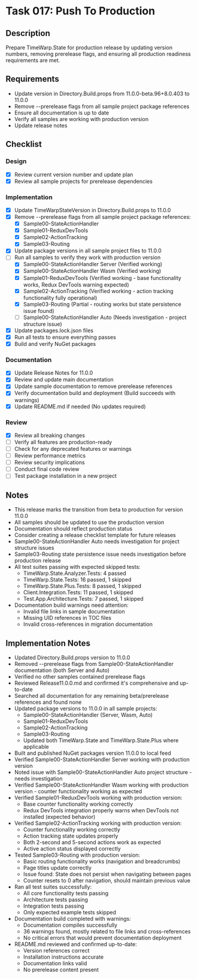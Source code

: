 # Task 017: Push To Production

## Description

Prepare TimeWarp.State for production release by updating version numbers, removing prerelease flags, and ensuring all production readiness requirements are met.

## Requirements

- Update version in Directory.Build.props from 11.0.0-beta.96+8.0.403 to 11.0.0
- Remove --prerelease flags from all sample project package references
- Ensure all documentation is up to date
- Verify all samples are working with production version
- Update release notes

## Checklist

### Design
- [x] Review current version number and update plan
- [x] Review all sample projects for prerelease dependencies

### Implementation
- [x] Update TimeWarpStateVersion in Directory.Build.props to 11.0.0
- [x] Remove --prerelease flags from all sample project package references:
  - [x] Sample00-StateActionHandler
  - [x] Sample01-ReduxDevTools
  - [x] Sample02-ActionTracking
  - [x] Sample03-Routing
- [x] Update package versions in all sample project files to 11.0.0
- [ ] Run all samples to verify they work with production version
  - [x] Sample00-StateActionHandler Server (Verified working)
  - [x] Sample00-StateActionHandler Wasm (Verified working)
  - [x] Sample01-ReduxDevTools (Verified working - base functionality works, Redux DevTools warning expected)
  - [x] Sample02-ActionTracking (Verified working - action tracking functionality fully operational)
  - [x] Sample03-Routing (Partial - routing works but state persistence issue found)
  - [ ] Sample00-StateActionHandler Auto (Needs investigation - project structure issue)
- [x] Update packages.lock.json files
- [x] Run all tests to ensure everything passes
- [x] Build and verify NuGet packages

### Documentation
- [x] Update Release Notes for 11.0.0
- [x] Review and update main documentation
- [x] Update sample documentation to remove prerelease references
- [x] Verify documentation build and deployment (Build succeeds with warnings)
- [x] Update README.md if needed (No updates required)

### Review
- [x] Review all breaking changes
- [ ] Verify all features are production-ready
- [ ] Check for any deprecated features or warnings
- [ ] Review performance metrics
- [ ] Review security implications
- [ ] Conduct final code review
- [ ] Test package installation in a new project

## Notes

- This release marks the transition from beta to production for version 11.0.0
- All samples should be updated to use the production version
- Documentation should reflect production status
- Consider creating a release checklist template for future releases
- Sample00-StateActionHandler Auto needs investigation for project structure issues
- Sample03-Routing state persistence issue needs investigation before production release
- All test suites passing with expected skipped tests:
  - TimeWarp.State.Analyzer.Tests: 4 passed
  - TimeWarp.State.Tests: 16 passed, 1 skipped
  - TimeWarp.State.Plus.Tests: 8 passed, 1 skipped
  - Client.Integration.Tests: 11 passed, 1 skipped
  - Test.App.Architecture.Tests: 7 passed, 1 skipped
- Documentation build warnings need attention:
  - Invalid file links in sample documentation
  - Missing UID references in TOC files
  - Invalid cross-references in migration documentation

## Implementation Notes

- Updated Directory.Build.props version to 11.0.0
- Removed --prerelease flags from Sample00-StateActionHandler documentation (both Server and Auto)
- Verified no other samples contained prerelease flags
- Reviewed Release11.0.0.md and confirmed it's comprehensive and up-to-date
- Searched all documentation for any remaining beta/prerelease references and found none
- Updated package versions to 11.0.0 in all sample projects:
  - Sample00-StateActionHandler (Server, Wasm, Auto)
  - Sample01-ReduxDevTools
  - Sample02-ActionTracking
  - Sample03-Routing
  - Updated both TimeWarp.State and TimeWarp.State.Plus where applicable
- Built and published NuGet packages version 11.0.0 to local feed
- Verified Sample00-StateActionHandler Server working with production version
- Noted issue with Sample00-StateActionHandler Auto project structure - needs investigation
- Verified Sample00-StateActionHandler Wasm working with production version - counter functionality working as expected
- Verified Sample01-ReduxDevTools working with production version:
  - Base counter functionality working correctly
  - Redux DevTools integration properly warns when DevTools not installed (expected behavior)
- Verified Sample02-ActionTracking working with production version:
  - Counter functionality working correctly
  - Action tracking state updates properly
  - Both 2-second and 5-second actions work as expected
  - Active action status displayed correctly
- Tested Sample03-Routing with production version:
  - Basic routing functionality works (navigation and breadcrumbs)
  - Page titles update correctly
  - Issue found: State does not persist when navigating between pages
  - Counter resets to 0 after navigation, should maintain previous value
- Ran all test suites successfully:
  - All core functionality tests passing
  - Architecture tests passing
  - Integration tests passing
  - Only expected example tests skipped
- Documentation build completed with warnings:
  - Documentation compiles successfully
  - 36 warnings found, mostly related to file links and cross-references
  - No critical errors that would prevent documentation deployment
- README.md reviewed and confirmed up-to-date:
  - Version references correct
  - Installation instructions accurate
  - Documentation links valid
  - No prerelease content present
